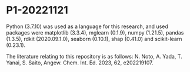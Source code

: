 # P1-20221121
Python (3.7.10) was used as a language for this research, and used packages were matplotlib (3.3.4), mglearn (0.1.9), numpy (1.21.5), pandas (1.3.5), rdkit (2020.09.1.0), seaborn (0.10.1), shap (0.41.0) and scikit-learn (0.23.1).

The literature relating to this repository is as follows: N. Noto, A. Yada, T. Yanai, S. Saito, Angew. Chem. Int. Ed. 2023, 62, e202219107.
